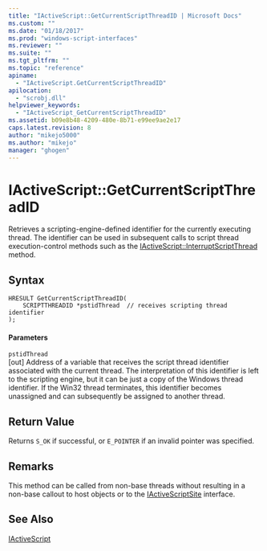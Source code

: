 ```yaml
---
title: "IActiveScript::GetCurrentScriptThreadID | Microsoft Docs"
ms.custom: ""
ms.date: "01/18/2017"
ms.prod: "windows-script-interfaces"
ms.reviewer: ""
ms.suite: ""
ms.tgt_pltfrm: ""
ms.topic: "reference"
apiname: 
  - "IActiveScript.GetCurrentScriptThreadID"
apilocation: 
  - "scrobj.dll"
helpviewer_keywords: 
  - "IActiveScript_GetCurrentScriptThreadID"
ms.assetid: b09e8b48-4209-480e-8b71-e99ee9ae2e17
caps.latest.revision: 8
author: "mikejo5000"
ms.author: "mikejo"
manager: "ghogen"
---
```

# IActiveScript::GetCurrentScriptThreadID
Retrieves a scripting-engine-defined identifier for the currently executing thread. The identifier can be used in subsequent calls to script thread execution-control methods such as the [IActiveScript::InterruptScriptThread](../../winscript/reference/iactivescript-interruptscriptthread.md) method.  
  
## Syntax  
  
```  
HRESULT GetCurrentScriptThreadID(  
    SCRIPTTHREADID *pstidThread  // receives scripting thread identifier  
);  
```  
  
#### Parameters  
 `pstidThread`  
 [out] Address of a variable that receives the script thread identifier associated with the current thread. The interpretation of this identifier is left to the scripting engine, but it can be just a copy of the Windows thread identifier. If the Win32 thread terminates, this identifier becomes unassigned and can subsequently be assigned to another thread.  
  
## Return Value  
 Returns `S_OK` if successful, or `E_POINTER` if an invalid pointer was specified.  
  
## Remarks  
 This method can be called from non-base threads without resulting in a non-base callout to host objects or to the [IActiveScriptSite](../../winscript/reference/iactivescriptsite.md) interface.  
  
## See Also  
 [IActiveScript](../../winscript/reference/iactivescript.md)